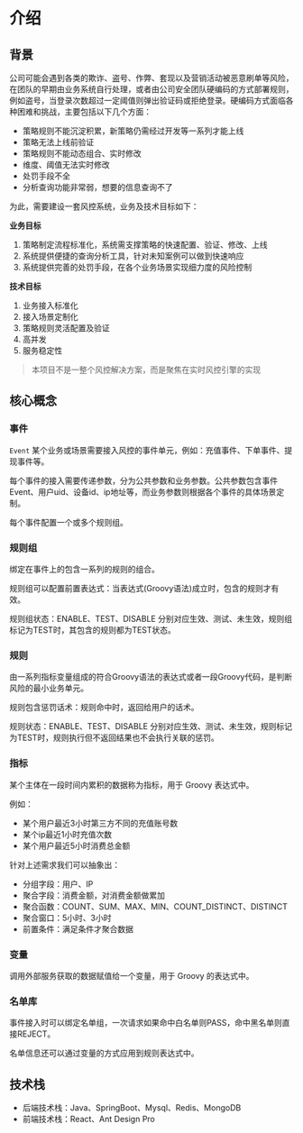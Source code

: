 # 介绍
 
## 背景
公司可能会遇到各类的欺诈、盗号、作弊、套现以及营销活动被恶意刷单等风险，在团队的早期由业务系统自行处理，或者由公司安全团队硬编码的方式部署规则，例如盗号，当登录次数超过一定阈值则弹出验证码或拒绝登录。硬编码方式面临各种困难和挑战，主要包括以下几个方面：

- 策略规则不能沉淀积累，新策略仍需经过开发等一系列才能上线
- 策略无法上线前验证
- 策略规则不能动态组合、实时修改
- 维度、阈值无法实时修改
- 处罚手段不全
- 分析查询功能非常弱，想要的信息查询不了  
	    
为此，需要建设一套风控系统，业务及技术目标如下：

**业务目标**

1. 策略制定流程标准化，系统需支撑策略的快速配置、验证、修改、上线
2. 系统提供便捷的查询分析工具，针对未知案例可以做到快速响应
3. 系统提供完善的处罚手段，在各个业务场景实现细力度的风险控制

**技术目标**

1. 业务接入标准化
2. 接入场景定制化
3. 策略规则灵活配置及验证
4. 高并发
5. 服务稳定性

>本项目不是一整个风控解决方案，而是聚焦在实时风控引擎的实现

## 核心概念

### 事件

`Event` 某个业务或场景需要接入风控的事件单元，例如：充值事件、下单事件、提现事件等。

每个事件的接入需要传递参数，分为公共参数和业务参数。公共参数包含事件Event、用户uid、设备id、ip地址等，而业务参数则根据各个事件的具体场景定制。

每个事件配置一个或多个规则组。

### 规则组

绑定在事件上的包含一系列的规则的组合。

规则组可以配置前置表达式：当表达式(Groovy语法)成立时，包含的规则才有效。

规则组状态：ENABLE、TEST、DISABLE 分别对应生效、测试、未生效，规则组标记为TEST时，其包含的规则都为TEST状态。
### 规则

由一系列指标变量组成的符合Groovy语法的表达式或者一段Groovy代码，是判断风险的最小业务单元。

规则包含惩罚话术：规则命中时，返回给用户的话术。

规则状态：ENABLE、TEST、DISABLE 分别对应生效、测试、未生效，规则标记为TEST时，规则执行但不返回结果也不会执行关联的惩罚。

### 指标

某个主体在一段时间内累积的数据称为指标，用于 Groovy 表达式中。

例如：
- 某个用户最近3小时第三方不同的充值账号数
- 某个ip最近1小时充值次数
- 某个用户最近5小时消费总金额

针对上述需求我们可以抽象出：
- 分组字段：用户、IP
- 聚合字段：消费金额，对消费金额做累加
- 聚合函数：COUNT、SUM、MAX、MIN、COUNT_DISTINCT、DISTINCT
- 聚合窗口：5小时、3小时
- 前置条件：满足条件才聚合数据

### 变量

调用外部服务获取的数据赋值给一个变量，用于 Groovy 的表达式中。

### 名单库

事件接入时可以绑定名单组，一次请求如果命中白名单则PASS，命中黑名单则直接REJECT。

名单信息还可以通过变量的方式应用到规则表达式中。

## 技术栈

- 后端技术栈：Java、SpringBoot、Mysql、Redis、MongoDB
- 前端技术栈：React、Ant Design Pro